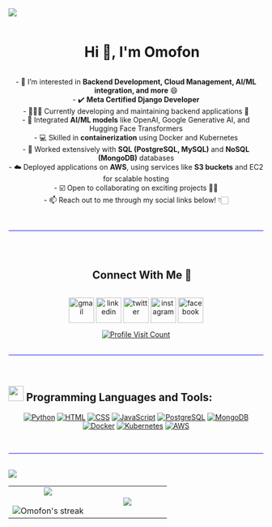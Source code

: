 <!-- Horizontal Divider (Gradient) -->
<img src="https://user-images.githubusercontent.com/73097560/115834477-dbab4500-a447-11eb-908a-139a6edaec5c.gif">

<!-- H1 Without Bottom Border -->
<div id="user-content-toc">
  <ul align="center">
    <summary><h1 style="display: inline-block">Hi 👋, I'm Omofon</h1></summary>
  </ul>
</div>

<!-- Intro Section -->
<p align="center">
  - 👀 I’m interested in <strong>Backend Development, Cloud Management, AI/ML integration, and more</strong> 😄<br/>
  - ✔️ <strong>Meta Certified Django Developer</strong><br/>
  - 👨🏻‍💻 Currently developing and maintaining backend applications 📱<br/>
  - 🤖 Integrated <strong>AI/ML models</strong> like OpenAI, Google Generative AI, and Hugging Face Transformers<br/>
  - 💻 Skilled in <strong>containerization</strong> using Docker and Kubernetes<br/>
  - 💾 Worked extensively with <strong>SQL (PostgreSQL, MySQL)</strong> and <strong>NoSQL (MongoDB)</strong> databases<br/>
  - ☁️ Deployed applications on <strong>AWS</strong>, using services like <strong>S3 buckets</strong> and EC2 for scalable hosting<br/>
  - ☑️ Open to collaborating on exciting projects ✌🏻<br/>
  - 📫 Reach out to me through my social links below! 👇🏻<br/>
</p>

</br>
<hr style="height:2px;#8080ff;border-width:0;border-radius:5px;color:gray;background-color:#8080ff">
</br>

<!-- Connect With Me -->
<div id="user-content-toc">
  <ul align="center">
    <summary><h2 style="display: inline-block">Connect With Me 🤝</h2></summary>
  </ul>
</div>

<!-- Icons and Links -->
<p align="center">
<a href="mailto:abasiomofonudoh@gmail.com" target="blank"><img align="center" src="https://www.freepnglogos.com/uploads/logo-gmail-png/logo-gmail-png-for-gmail-email-client-mac-app-store-16.png" alt="gmail" height="50" width="50" /></a>
<a href="https://www.linkedin.com/in/abasiomofon-udoh/" target="blank"><img align="center" src="https://user-images.githubusercontent.com/88904952/234979284-68c11d7f-1acc-4f0c-ac78-044e1037d7b0.png" alt="linkedin" height="50" width="50" /></a>
<a href="https://twitter.com/qntler" target="blank"><img align="center" src="https://user-images.githubusercontent.com/88904952/234980676-61bfb021-ecc8-48f7-88e6-34c1b06c4a58.png" alt="twitter" height="50" width="50" /></a> 
<a href="https://www.instagram.com/omofon_u/" target="blank"><img align="center" src="https://user-images.githubusercontent.com/88904952/234981169-2dd1e58f-4b7e-468c-8213-034ba62156c3.png" alt="instagram" height="50" width="50" /></a>
<a href="https://web.facebook.com/profile.php?id=100087552244749" target="blank"><img align="center" src="https://www.freepnglogos.com/uploads/logo-facebook-png/logo-facebook-facebook-logo-transparent-png-pictures-icons-and-0.png" alt="facebook" height="50" width="50" /></a>
</p>

<!-- Profile Visit Count -->
<div align="center">
  <a href="https://visitcount.itsvg.in">
    <img src="https://visitcount.itsvg.in/api?id=Omofon&icon=3&color=6" alt="Profile Visit Count">
  </a>
</div>


</br>
<hr style="height:2px;#8080ff;border-width:0;border-radius:5px;color:gray;background-color:#8080ff">
</br>

## <img src="https://media.giphy.com/media/iY8CRBdQXODJSCERIr/giphy.gif" width="30px"> Programming Languages and Tools:

<p align="center">
<a href="https://www.python.org/"><img alt="Python" src="https://img.icons8.com/color/48/000000/python--v2.png"/></a>
<a href="https://html.com/#What_is_HTML"><img alt="HTML" src="https://img.icons8.com/color/48/000000/html-5--v1.png"/></a>
<a href="https://en.wikipedia.org/wiki/CSS"><img alt="CSS" src="https://img.icons8.com/color/48/000000/css3.png"/></a>
<a href="https://www.javascript.com/"><img alt="JavaScript" src="https://img.icons8.com/color/48/000000/javascript--v1.png"/></a>
<a href="https://www.postgresql.org/"><img alt="PostgreSQL" src="https://img.icons8.com/color/48/000000/postgreesql.png"/></a>
<a href="https://www.mongodb.com/"><img alt="MongoDB" src="https://img.icons8.com/color/48/000000/mongodb.png"/></a>
<a href="https://www.docker.com/"><img alt="Docker" src="https://img.icons8.com/color/48/000000/docker.png"/></a>
<a href="https://kubernetes.io/"><img alt="Kubernetes" src="https://img.icons8.com/color/48/000000/kubernetes.png"/></a>
<a href="https://aws.amazon.com/"><img alt="AWS" src="https://img.icons8.com/color/48/000000/amazon-web-services.png"/></a>
</p>

</br>
<hr style="height:2px;#8080ff;border-width:0;border-radius:5px;color:gray;background-color:#8080ff">
</br>

<!-- Horizontal Divider (Gradient) -->
<img src="https://user-images.githubusercontent.com/73097560/115834477-dbab4500-a447-11eb-908a-139a6edaec5c.gif">

<!-- Stats Section -->
<p align="center">
<table align="center">
<tr>
<td width="50%" align="center">
  <img align="center" src="https://github-readme-stats.vercel.app/api?username=Omofon&theme=dark&show_icons=true&count_private=true" />
  <br><br>
  <img title="🔥 Get streak stats for your profile at git.io/streak-stats" alt="Omofon's streak" src="https://github-readme-streak-stats.herokuapp.com/?user=Omofon&theme=dark&hide_border=false" /> 
</td>
<td width="50%" align="center">
  <img align="center" src="https://github-readme-stats.anuraghazra1.vercel.app/api/top-langs/?username=Omofon&theme=dark&hide_border=false&no-bg=true&no-frame=true&langs_count=10"/>
</td>
</tr>
</table>
</p>
